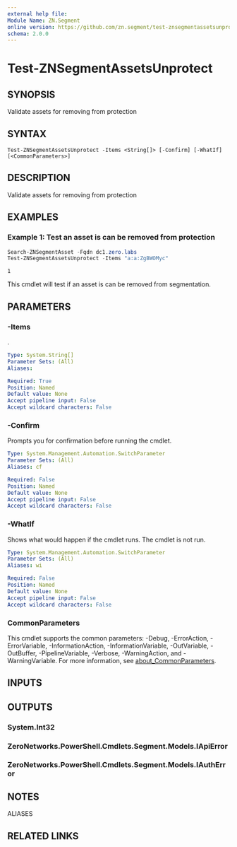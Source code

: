 ```yaml
---
external help file:
Module Name: ZN.Segment
online version: https://github.com/zn.segment/test-znsegmentassetsunprotect
schema: 2.0.0
---
```


# Test-ZNSegmentAssetsUnprotect

## SYNOPSIS
Validate assets for removing from protection

## SYNTAX

```
Test-ZNSegmentAssetsUnprotect -Items <String[]> [-Confirm] [-WhatIf] [<CommonParameters>]
```

## DESCRIPTION
Validate assets for removing from protection

## EXAMPLES

### Example 1: Test an asset is can be removed from protection
```powershell
Search-ZNSegmentAsset -Fqdn dc1.zero.labs
Test-ZNSegmentAssetsUnprotect -Items "a:a:ZgBWOMyc"
```

```output
1
```

This cmdlet will test if an asset is can be removed from segmentation.

## PARAMETERS

### -Items
.

```yaml
Type: System.String[]
Parameter Sets: (All)
Aliases:

Required: True
Position: Named
Default value: None
Accept pipeline input: False
Accept wildcard characters: False
```

### -Confirm
Prompts you for confirmation before running the cmdlet.

```yaml
Type: System.Management.Automation.SwitchParameter
Parameter Sets: (All)
Aliases: cf

Required: False
Position: Named
Default value: None
Accept pipeline input: False
Accept wildcard characters: False
```

### -WhatIf
Shows what would happen if the cmdlet runs.
The cmdlet is not run.

```yaml
Type: System.Management.Automation.SwitchParameter
Parameter Sets: (All)
Aliases: wi

Required: False
Position: Named
Default value: None
Accept pipeline input: False
Accept wildcard characters: False
```

### CommonParameters
This cmdlet supports the common parameters: -Debug, -ErrorAction, -ErrorVariable, -InformationAction, -InformationVariable, -OutVariable, -OutBuffer, -PipelineVariable, -Verbose, -WarningAction, and -WarningVariable. For more information, see [about_CommonParameters](http://go.microsoft.com/fwlink/?LinkID=113216).

## INPUTS

## OUTPUTS

### System.Int32

### ZeroNetworks.PowerShell.Cmdlets.Segment.Models.IApiError

### ZeroNetworks.PowerShell.Cmdlets.Segment.Models.IAuthError

## NOTES

ALIASES

## RELATED LINKS

